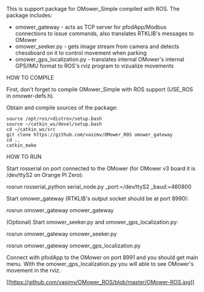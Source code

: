 This is support package for OMower_Simple compiled with ROS. The package includes:

* omower_gateway - acts as TCP server for pfodApp/Modbus connections to issue commands, also translates RTKLIB's messages to OMower
* omower_seeker.py - gets image stream from camera and detects chessboard on it to control movement when parking
* omower_gps_localization.py - translates internal OMower's internal GPS/IMU format to ROS's rviz program to vizualize movements


HOW TO COMPILE

First, don't forget to compile OMower_Simple with ROS support (USE_ROS in omower-defs.h).

Obtain and compile sources of the package:

```
source /opt/ros/<distro>/setup.bash
source ~/catkin_ws/devel/setup.bash
cd ~/catkin_ws/src
git clone https://github.com/vasimv/OMower_ROS omower_gateway
cd ..
catkin_make
```


HOW TO RUN

Start rosserial on port connected to the OMower (for OMower v3 board it is /dev/ttyS2 on Orange PI Zero):

rosrun rosserial_python serial_node.py _port:=/dev/ttyS2 _baud:=460800


Start omower_gateway (RTKLIB's output socket should be at port 8990):

rosrun omower_gateway omower_gateway


(Optional) Start omower_seeker.py and omower_gps_localization.py:

rosrun omower_gateway omower_seeker.py

rosrun omower_gateway omower_gps_localization.py


Connect with pfodApp to the OMower on port 8991 and you should get main menu. With the omower_gps_localization.py you will able to see OMower's movement in the rviz.


[[https://github.com/vasimv/OMower_ROS/blob/master/OMower-ROS.jpg]]

